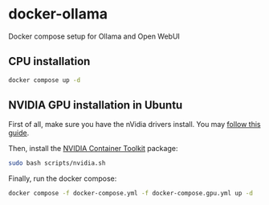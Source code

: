 # docker-ollama

Docker compose setup for Ollama and Open WebUI

## CPU installation

```bash
docker compose up -d
```

## NVIDIA GPU installation in Ubuntu

First of all, make sure you have the nVidia drivers install. You may [follow this guide](https://github.com/oddmario/NVIDIA-Ubuntu-Driver-Guide?tab=readme-ov-file#-installing-through-the-graphics-drivers-ppa-repository-recommended).


Then, install the [NVIDIA Container Toolkit](https://docs.nvidia.com/datacenter/cloud-native/container-toolkit/latest/install-guide.html#installation) package:
```bash
sudo bash scripts/nvidia.sh
```

Finally, run the docker compose:
```bash
docker compose -f docker-compose.yml -f docker-compose.gpu.yml up -d
```
